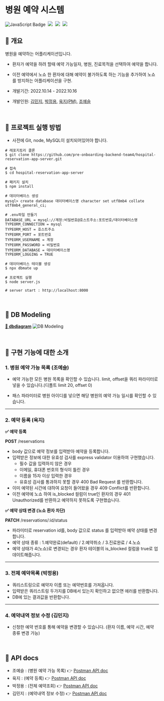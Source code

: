 # 병원 예약 시스템

![JavaScript Badge](https://img.shields.io/badge/Javascript-F7DF1E?style=for-the-badge&logo=Javascript&logoColor=white)&nbsp;
<img src="https://img.shields.io/badge/Node.js-339933?style=for-the-badge&logo=Node.js&logoColor=white"/>&nbsp;
<img src="https://img.shields.io/badge/Express-000000?style=for-the-badge&logo=Express&logoColor=white"/>&nbsp;
<img src="https://img.shields.io/badge/MySQL-4479A1?style=for-the-badge&logo=MySQL&logoColor=white"/>&nbsp;

## 🏥 개요

병원을 예약하는 어플리케이션입니다.

- 환자가 예약을 하려 할때 예약 가능일자, 병원, 진료목적을 선택하여 예약을 합니다.
- 이전 예약에서 노쇼 한 환자에 대해 예약이 불가하도록 하는 기능을 추가하여 노쇼를 방지하는 어플리케이션을 구현.

- 개발기간: 2022.10.14 - 2022.10.16
- 개발인원: [김민지](https://github.com/enddl3224), [박정용](https://github.com/WorkYong), [육지(PM)](https://github.com/azure928), [조예슬](https://github.com/eungang3)

<br>

## 🏥 프로젝트 실행 방법

- 사전에 Git, node, MySQL이 설치되어있어야 합니다.

```shell
# 레포지토리 클론
$ git clone https://github.com/pre-onboarding-backend-team4/hospital-reservation-app-server.git

# 접속
$ cd hospital-reservation-app-server

# 패키지 설치
$ npm install

# 데이터베이스 생성
mysql> create database 데이터베이스명 character set utf8mb4 collate utf8mb4_general_ci;

# .env파일 만들기
DATABASE_URL = mysql://계정:비밀번호@호스트주소:포트번호/데이터베이스명
TYPEORM_CONNECTION = mysql
TYPEORM_HOST = 호스트주소
TYPEORM_PORT = 포트번호
TYPEORM_USERNAME = 계정
TYPEORM_PASSWORD = 비밀번호
TYPEORM_DATABASE = 데이터베이스명
TYPEORM_LOGGING = TRUE

# 데이터베이스 테이블 생성
$ npx dbmate up

# 프로젝트 실행
$ node server.js

# server start : http://localhost:8000
```

<br>

## 🏥 DB Modeling

**[🔗 dbdiagram](https://dbdiagram.io/d/634a4b1af0018a1c5f0ba2fe)**
![DB Modeling](https://i.imgur.com/Hvvlhgk.png)

<br>

## 🏥 구현 기능에 대한 소개

### 1. 병원 예약 가능 목록 (조예슬)

- 예약 가능한 모든 병원 목록을 확인할 수 있습니다. limit, offset을 쿼리 파라미터로 넣을 수 있습니다.(디폴트 limit 20, offset 0)

- 패스 파라미터로 병원 아이디를 넣으면 해당 병원의 예약 가능 일시를 확인할 수 있습니다.

---

### 2. 예약 등록 (육지)

**✅ 예약 등록**

**POST**  /reservations

- body 값으로 예약 정보를 입력받아 예약을 등록합니다.
- 입력받은 정보에 대한 유효성 검사를 express validator 이용하여 구현했습니다.
  - 필수 값을 입력하지 않은 경우
  - 이메일, 휴대폰 번호의 형식이 틀린 경우
  - 이름을 15자 이상 입력한 경우
  - 유효성 검사를 통과하지 못할 경우 400 Bad Request 를 반환합니다.
- 이미 예약된 시간에 대하여 요청이 들어왔을 경우 409 Conflict를 반환합니다.
- 이전 예약에 노쇼 하여 is_blocked 컬럼이 true인 환자의 경우 401 Unauthorized를 반환하고 예약하지 못하도록 구현했습니다.

**✅ 예약 상태 변경 (노쇼 환자 차단)**

**PATCH**  /reservations/:id/status

- 파라미터로 reservation id를, body 값으로 status 를 입력받아 예약 상태를 변경합니다.
- 예약 상태 종류 : 1.예약완료(default) / 2.예약취소 / 3.진료완료 / 4.노쇼
- 예약 상태가 4(노쇼)로 변경되는 경우 환자 테이블의 is_blocked 컬럼을 true로 업데이트해줍니다.

---

### 3. 전체 예약목록 (박정용)

- 쿼리스트링으로 예약자 이름 또는 예약번호를 가져옵니다.
- 입력받은 쿼리스트링 두가지를 DB에서 있는지 확인하고 없으면 에러를 반환합니다.
- DB에 있는 결과값을 반환합니다.

---

### 4. 예약내역 정보 수정 (김민지)

- 신청한 예약 번호를 통해 예약을 변경할 수 있습니다. (환자 이름, 예약 시간, 예약 종류 변경 가능)

<br>

## 🏥 API docs

- 조예슬 : (병원 예약 가능 목록) 👉 [Postman API doc](https://documenter.getpostman.com/view/22215172/2s847BUbt7)
- 육지 : (예약 등록) 👉 [Postman API doc](https://documenter.getpostman.com/view/21288917/2s847BUvgL)
- 박정용 : (전체 예약조회) 👉 [Postman API doc](https://documenter.getpostman.com/view/22204904/2s847BUbRi)
- 김민지 : (예약내역 정보 수정) 👉 [Postman API doc](https://documenter.getpostman.com/view/22580140/2s847CvEiW)
